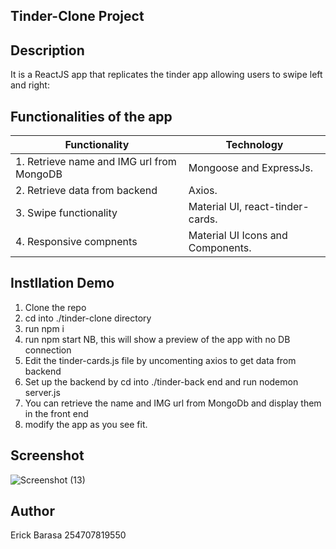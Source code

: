 ## Tinder-Clone Project

## Description
It is a ReactJS app that replicates the tinder app allowing users to swipe left and right:

## Functionalities of the app
Functionality                             |Technology
------------------------------------------|----------------------------------
1. Retrieve name and IMG url from MongoDB | Mongoose and ExpressJs.
2. Retrieve data from backend             | Axios.
3. Swipe functionality                    | Material UI, react-tinder-cards.
4. Responsive compnents                   | Material UI Icons and Components.

## Instllation Demo
1. Clone the repo
2. cd into ./tinder-clone directory
3. run npm i
3. run npm start
NB, this will show a preview of the app with no DB connection
4. Edit the tinder-cards.js file by uncomenting axios to get data from backend
5. Set up the backend by cd into ./tinder-back end and run nodemon server.js
6. You can retrieve the name and IMG url from MongoDb and display them in the front end
7. modify the app as you see fit.

## Screenshot
![Screenshot (13)](https://user-images.githubusercontent.com/51229609/210204189-bcb0848a-e315-4c30-a2b1-e1fc3f562e4c.png)

## Author
Erick Barasa
254707819550 
